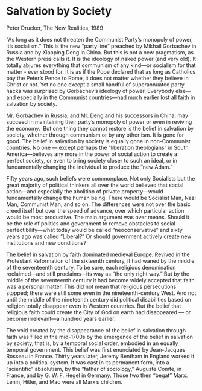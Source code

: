 # Salvation by Society

Peter Drucker, The New Realities, 1989

“As long as it does not threaten the Communist Party’s monopoly of
power, it’s socialism.” This is the new “party line” preached by
Mikhail Gorbachev in Russia and by Xiaoping Deng in China. But this is
not a new pragmatism, as the Western press calls it. It is the
ideology of naked power (and very old). It totally abjures everything
that communism of any kind—or socialism for that matter - ever stood
for. It is as if the Pope declared that as long as Catholics pay the
Peter’s Pence to Rome, it does not matter whether they believe in
Christ or not. Yet no one except a small handful of superannuated
party hacks was surprised by Gorbachev’s ideology of power. Everybody
else—and especially in the Communist countries—had much earlier lost
all faith in salvation by society.

Mr. Gorbachev in Russia, and Mr. Deng and his successors in China, may succeed in maintaining their party’s monopoly of power or even in reviving the economy.  But one thing they cannot restore is the belief in salvation by society, whether through communism or by any other ism. It is gone for good. The belief in salvation by society is equally gone in non-Communist countries. No one — except perhaps the “liberation theologians” in South America—believes any more in the power of social action to create a perfect society, or even to bring society closer to such an ideal, or in fundamentally changing the individual to produce the “new Adam.” 

Fifty years ago, such beliefs were commonplace. Not only Socialists but the great majority of political thinkers all over the world believed that social action—and especially the abolition of private property—would fundamentally change the human being. There would be Socialist Man, Nazi Man, Communist Man, and so on. The differences were not over the basic creed itself but over the speed of advance, over which particular action would be most productive. The main argument was over means. Should it be the role of politics and government to remove obstacles to social perfectibility—what today would be called “neoconservative” and sixty years ago was called “Liberal?” Or should government actively create new institutions and new conditions?

The belief in salvation by faith dominated medieval Europe. Revived in the Protestant Reformation of the sixteenth century, it had waned by the middle of the seventeenth century. To be sure, each religious denomination roclaimed—and still proclaims—its way as “the only right way.” But by the middle of the seventeenth century it had become widely accepted that faith was a personal matter. This did not mean that religious persecutions stopped; there were still some even in the nineteenth-century West. And not until the middle of the nineteenth century did political disabilities based on religion totally disappear even in Western countries. But the belief that religious faith could create the City of God on earth had disappeared — or become irrelevant—a hundred years earlier.

The void created by the disappearance of the belief in salvation through faith was filled in the mid-1700s by the emergence of the belief in salvation by society, that is, by a temporal social order, embodied in an equally temporal government. This belief was first enunciated by Jean-Jacques Rosseau in France. Thirty years later, Jeremy Bentham in England worked it up into a political system. It was cast in its permanent form, into a “scientific” absolutism, by the “father of sociology,” Auguste Comte, in France, and by G. W. F. Hegel in Germany. Those two then “begat” Marx. Lenin, Hitler, and Mao were all Marx’s children.









